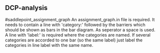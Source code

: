 ## DCP-analysis

#saddlepoint_assignment_graph
An assignment_graph.in file is required. It needs to contain a line with 'category:' followed by the barriers which should be shown as bars in the bar diagram. As seperator a space is used. A line with 'label:' is required where the categories are named. If several categories are accorded to one bar (so the same label) just label the categories in line label with the same name.

